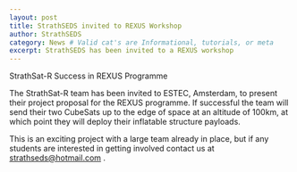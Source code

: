 ```yaml
---
layout: post
title: StrathSEDS invited to REXUS Workshop
author: StrathSEDS
category: News # Valid cat's are Informational, tutorials, or meta
excerpt: StrathSEDS has been invited to a REXUS workshop
---
```


StrathSat-R Success in REXUS Programme

The StrathSat-R team has been invited to ESTEC, Amsterdam, to present their project proposal for the REXUS programme. If successful the team will send their two CubeSats up to the edge of space at an altitude of 100km, at which point they will deploy their inflatable structure payloads.

This is an exciting project with a large team already in place, but if any students are interested in getting involved contact us at strathseds@hotmail.com .